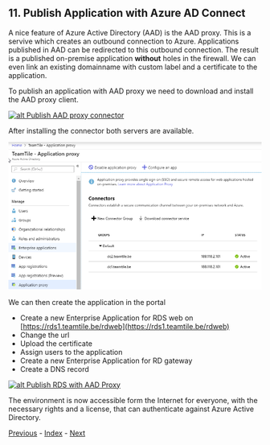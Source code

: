 ## 11. Publish Application with Azure AD Connect

A nice feature of Azure Active Directory (AAD) is the AAD proxy. This is a servive which creates an outbound connection to Azure. Applications published in AAD can be redirected to this outbound connection. The result is a published on-premise application **without** holes in the firewall. We can even link an existing domainname with custom label and a certificate to the application. 

To publish an application with AAD proxy we need to download and install the AAD proxy client.

[![alt Publish AAD proxy connector](https://i.ytimg.com/vi/3CIOhmTUXLc/sddefault.jpg)](https://www.youtube.com/watch?v=3CIOhmTUXLc)

After installing the connector both servers are available.

![alt 11.ProxyConnector](../images/11.ProxyConnector.png)

We can then create the application in the portal

- Create a new Enterprise Application for RDS web on [https://rds1.teamtile.be/rdweb](https://rds1.teamtile.be/rdweb)
- Change the url
- Upload the certificate
- Assign users to the application
- Create a new Enterprise Application for RD gateway
- Create a DNS record

[![alt Publish RDS with AAD Proxy](https://i.ytimg.com/vi/sy_ITOrzBcQ/sddefault.jpg)](https://www.youtube.com/watch?v=sy_ITOrzBcQ)

The environment is now accessible form the Internet for everyone, with the necessary rights and a license, that can authenticate against Azure Active Directory.

[Previous](./10.Branding.md) - [Index](./index.md) - [Next](./12.AzureIDProtection.md)